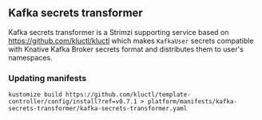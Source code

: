 ## Kafka secrets transformer

Kafka secrets transformer is a Strimzi supporting service based on https://github.com/kluctl/kluctl
which makes `KafkaUser` secrets compatible with Knative Kafka Broker secrets format and distributes
them to user's namespaces.

### Updating manifests

```shell
kustomize build https://github.com/kluctl/template-controller/config/install?ref=v0.7.1 > platform/manifests/kafka-secrets-transformer/kafka-secrets-transformer.yaml
```